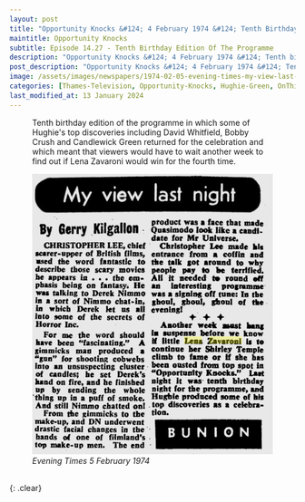```yaml
---
layout: post
title: "Opportunity Knocks &#124; 4 February 1974 &#124; Tenth Birthday Edition Of The Programme"
maintitle: Opportunity Knocks
subtitle: Episode 14.27 - Tenth Birthday Edition Of The Programme
description: "Opportunity Knocks &#124; 4 February 1974 &#124; Tenth birthday edition of the programme in which some of Hughie's top discoveries including David Whitfield, Bobby Crush and Candlewick Green returned for the celebration and which meant that viewers would have to wait another week to find out if Lena Zavaroni would win for the fourth time."
post_description: "Opportunity Knocks &#124; 4 February 1974 &#124; Tenth birthday edition of the programme in which some of Hughie's top discoveries including David Whitfield, Bobby Crush and Candlewick Green returned for the celebration and which meant that viewers would have to wait another week to find out if Lena Zavaroni would win for the fourth time."
image: /assets/images/newspapers/1974-02-05-evening-times-my-view-last-night.png
categories: [Thames-Television, Opportunity-Knocks, Hughie-Green, OnThisDay4February]
last_modified_at: 13 January 2024
---
```


<figure class="fig3">
Tenth birthday edition of the programme in which some of Hughie's top discoveries including David Whitfield, Bobby Crush and Candlewick Green returned for the celebration and which meant that viewers would have to wait another week to find out if Lena Zavaroni would win for the fourth time.
</figure>

<figure class="fig3">
<img src="/assets/images/newspapers/1974-02-05-evening-times-my-view-last-night.png" class="full-width"/>
<figcaption>
<cite>Evening Times 5 February 1974</cite>
</figcaption>
</figure>

<BR />{: .clear}


